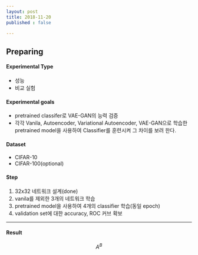 ```yaml
---
layout: post
title: 2018-11-20
published : false

---
```

## **Preparing**

#### **Experimental Type**
- 성능
- 비교 실험


#### **Experimental goals**
- pretrained classifer로 VAE-GAN의 능력 검증
- 각각 Vanila, Autoencoder, Variational Autoencoder, VAE-GAN으로 학습한 pretrained model을 사용하여 Classifier를 훈련시켜 그 차이를 보려 한다.

#### **Dataset**
- CIFAR-10
- CIFAR-100(optional)

#### **Step**
1. 32x32 네트워크 설계(done)
2. vanila를 제외한 3개의 네트워크 학습
3. pretrained model을 사용하여 4개의 classifier 학습(동일 epoch)
4. validation set에 대한 accuracy, ROC 커브 확보

* * *
#### **Result**
$${A}^{B}$$

